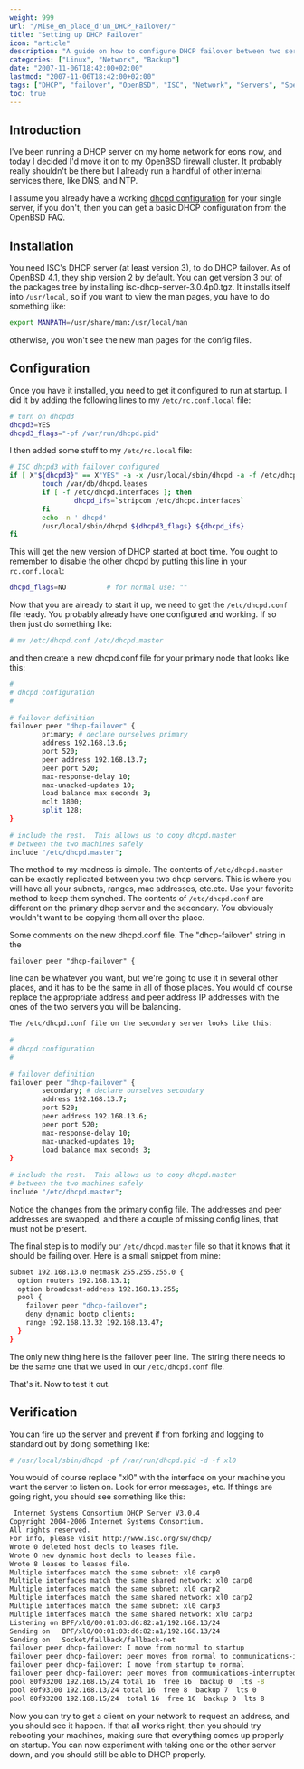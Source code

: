 ```yaml
---
weight: 999
url: "/Mise_en_place_d'un_DHCP_Failover/"
title: "Setting up DHCP Failover"
icon: "article"
description: "A guide on how to configure DHCP failover between two servers using ISC DHCP server version 3 on OpenBSD systems."
categories: ["Linux", "Network", "Backup"]
date: "2007-11-06T18:42:00+02:00"
lastmod: "2007-11-06T18:42:00+02:00"
tags: ["DHCP", "failover", "OpenBSD", "ISC", "Network", "Servers", "Special pages"]
toc: true
---
```


## Introduction

I've been running a DHCP server on my home network for eons now, and today I decided I'd move it on to my OpenBSD firewall cluster. It probably really shouldn't be there but I already run a handful of other internal services there, like DNS, and NTP.

I assume you already have a working [dhcpd configuration](https://www.openbsd.org/faq/faq6.html#DHCP) for your single server, if you don't, then you can get a basic DHCP configuration from the OpenBSD FAQ.

## Installation

You need ISC's DHCP server (at least version 3), to do DHCP failover. As of OpenBSD 4.1, they ship version 2 by default. You can get version 3 out of the packages tree by installing isc-dhcp-server-3.0.4p0.tgz. It installs itself into `/usr/local`, so if you want to view the man pages, you have to do something like:

```bash
export MANPATH=/usr/share/man:/usr/local/man
```

otherwise, you won't see the new man pages for the config files.

## Configuration

Once you have it installed, you need to get it configured to run at startup. I did it by adding the following lines to my `/etc/rc.conf.local` file:

```bash
# turn on dhcpd3
dhcpd3=YES
dhcpd3_flags="-pf /var/run/dhcpd.pid"
```

I then added some stuff to my `/etc/rc.local` file:

```bash
# ISC dhcpd3 with failover configured
if [ X"${dhcpd3}" == X"YES" -a -x /usr/local/sbin/dhcpd -a -f /etc/dhcpd.conf ]; then
        touch /var/db/dhcpd.leases
        if [ -f /etc/dhcpd.interfaces ]; then
                dhcpd_ifs=`stripcom /etc/dhcpd.interfaces`
        fi
        echo -n ' dhcpd'
        /usr/local/sbin/dhcpd ${dhcpd3_flags} ${dhcpd_ifs}
fi
```

This will get the new version of DHCP started at boot time. You ought to remember to disable the other dhcpd by putting this line in your `rc.conf.local`:

```bash
dhcpd_flags=NO          # for normal use: ""
```

Now that you are already to start it up, we need to get the `/etc/dhcpd.conf` file ready. You probably already have one configured and working. If so then just do something like:

```bash
# mv /etc/dhcpd.conf /etc/dhcpd.master
```

and then create a new dhcpd.conf file for your primary node that looks like this:

```bash
#
# dhcpd configuration
#
 
# failover definition
failover peer "dhcp-failover" {
        primary; # declare ourselves primary
        address 192.168.13.6;
        port 520;
        peer address 192.168.13.7;
        peer port 520;
        max-response-delay 10;
        max-unacked-updates 10;
        load balance max seconds 3;
        mclt 1800;
        split 128;
}
 
# include the rest.  This allows us to copy dhcpd.master
# between the two machines safely
include "/etc/dhcpd.master";
```

The method to my madness is simple. The contents of `/etc/dhcpd.master` can be exactly replicated between you two dhcp servers. This is where you will have all your subnets, ranges, mac addresses, etc.etc. Use your favorite method to keep them synched. The contents of `/etc/dhcpd.conf` are different on the primary dhcp server and the secondary. You obviously wouldn't want to be copying them all over the place.

Some comments on the new dhcpd.conf file. The "dhcp-failover" string in the

```
failover peer "dhcp-failover" {
```

line can be whatever you want, but we're going to use it in several other places, and it has to be the same in all of those places. You would of course replace the appropriate address and peer address IP addresses with the ones of the two servers you will be balancing.

```bash
The /etc/dhcpd.conf file on the secondary server looks like this:
 
#
# dhcpd configuration
#
 
# failover definition
failover peer "dhcp-failover" {
        secondary; # declare ourselves secondary
        address 192.168.13.7;
        port 520;
        peer address 192.168.13.6;
        peer port 520;
        max-response-delay 10;
        max-unacked-updates 10;
        load balance max seconds 3;
}
 
# include the rest.  This allows us to copy dhcpd.master
# between the two machines safely
include "/etc/dhcpd.master";
```

Notice the changes from the primary config file. The addresses and peer addresses are swapped, and there a couple of missing config lines, that must not be present.

The final step is to modify our `/etc/dhcpd.master` file so that it knows that it should be failing over. Here is a small snippet from mine:

```bash
subnet 192.168.13.0 netmask 255.255.255.0 {
  option routers 192.168.13.1;
  option broadcast-address 192.168.13.255;
  pool {
    failover peer "dhcp-failover";
    deny dynamic bootp clients;
    range 192.168.13.32 192.168.13.47;
  }
}
```

The only new thing here is the failover peer line. The string there needs to be the same one that we used in our `/etc/dhcpd.conf` file.

That's it. Now to test it out.

## Verification

You can fire up the server and prevent if from forking and logging to standard out by doing something like:

```bash
# /usr/local/sbin/dhcpd -pf /var/run/dhcpd.pid -d -f xl0
```

You would of course replace "xl0" with the interface on your machine you want the server to listen on. Look for error messages, etc. If things are going right, you should see something like this:

```bash
 Internet Systems Consortium DHCP Server V3.0.4
Copyright 2004-2006 Internet Systems Consortium.
All rights reserved.
For info, please visit http://www.isc.org/sw/dhcp/
Wrote 0 deleted host decls to leases file.
Wrote 0 new dynamic host decls to leases file.
Wrote 8 leases to leases file.
Multiple interfaces match the same subnet: xl0 carp0
Multiple interfaces match the same shared network: xl0 carp0
Multiple interfaces match the same subnet: xl0 carp2
Multiple interfaces match the same shared network: xl0 carp2
Multiple interfaces match the same subnet: xl0 carp3
Multiple interfaces match the same shared network: xl0 carp3
Listening on BPF/xl0/00:01:03:d6:82:a1/192.168.13/24
Sending on   BPF/xl0/00:01:03:d6:82:a1/192.168.13/24
Sending on   Socket/fallback/fallback-net
failover peer dhcp-failover: I move from normal to startup
failover peer dhcp-failover: peer moves from normal to communications-interrupted
failover peer dhcp-failover: I move from startup to normal
failover peer dhcp-failover: peer moves from communications-interrupted to normal
pool 80f93200 192.168.15/24 total 16  free 16  backup 0  lts -8
pool 80f93100 192.168.13/24 total 16  free 8  backup 7  lts 0
pool 80f93200 192.168.15/24  total 16  free 16  backup 0  lts 8
```

Now you can try to get a client on your network to request an address, and you should see it happen. If that all works right, then you should try rebooting your machines, making sure that everything comes up properly on startup. You can now experiment with taking one or the other server down, and you should still be able to DHCP properly.